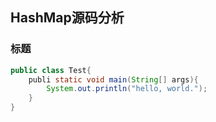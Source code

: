 ## HashMap源码分析
### 标题

```java
public class Test{
    publi static void main(String[] args){
        System.out.println("hello, world.");        
    }
}
```




